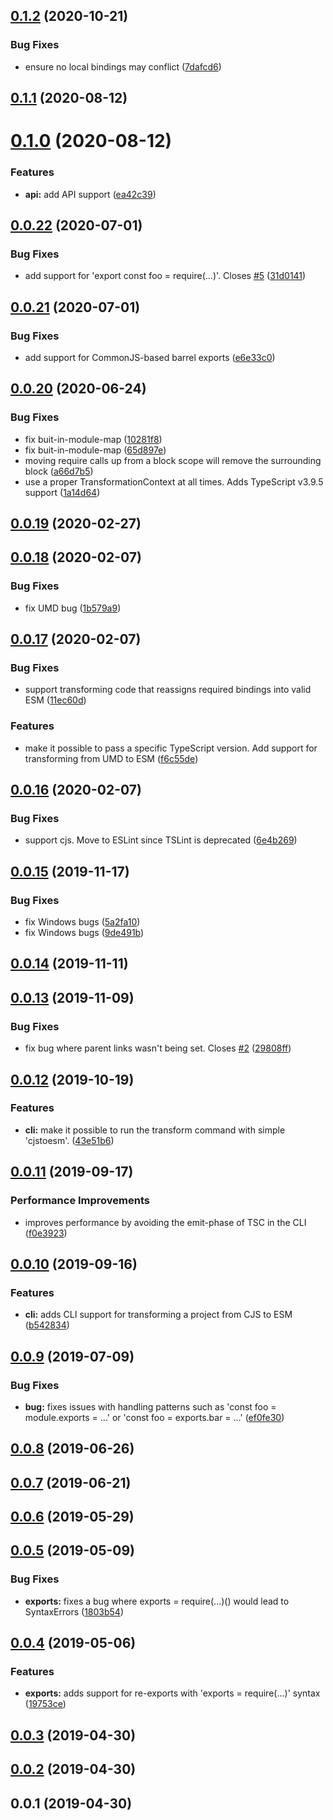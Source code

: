 ## [0.1.2](https://github.com/wessberg/cjstoesm/compare/v0.1.1...v0.1.2) (2020-10-21)

### Bug Fixes

- ensure no local bindings may conflict ([7dafcd6](https://github.com/wessberg/cjstoesm/commit/7dafcd6ea440287b69dce512810699e49cfa62f3))

## [0.1.1](https://github.com/wessberg/cjstoesm/compare/v0.1.0...v0.1.1) (2020-08-12)

# [0.1.0](https://github.com/wessberg/cjstoesm/compare/v0.0.22...v0.1.0) (2020-08-12)

### Features

- **api:** add API support ([ea42c39](https://github.com/wessberg/cjstoesm/commit/ea42c393d8ae1d1d1f7eaec47cb1c0086336b6ba))

## [0.0.22](https://github.com/wessberg/cjstoesm/compare/v0.0.21...v0.0.22) (2020-07-01)

### Bug Fixes

- add support for 'export const foo = require(...)'. Closes [#5](https://github.com/wessberg/cjstoesm/issues/5) ([31d0141](https://github.com/wessberg/cjstoesm/commit/31d01416fb76edeaed23a8417029d0bd96f1452c))

## [0.0.21](https://github.com/wessberg/cjstoesm/compare/v0.0.20...v0.0.21) (2020-07-01)

### Bug Fixes

- add support for CommonJS-based barrel exports ([e6e33c0](https://github.com/wessberg/cjstoesm/commit/e6e33c000cd94c216284af41b16c4f0d41b2f57e))

## [0.0.20](https://github.com/wessberg/cjstoesm/compare/v0.0.19...v0.0.20) (2020-06-24)

### Bug Fixes

- fix buit-in-module-map ([10281f8](https://github.com/wessberg/cjstoesm/commit/10281f8ce48e7b423672aee305b2f3b8ee975a59))
- fix buit-in-module-map ([65d897e](https://github.com/wessberg/cjstoesm/commit/65d897ef066f77627f2982ab436a8e1ab46c4e58))
- moving require calls up from a block scope will remove the surrounding block ([a66d7b5](https://github.com/wessberg/cjstoesm/commit/a66d7b5d5f5e5b232b0a37874f2d5d1678d54a4f))
- use a proper TransformationContext at all times. Adds TypeScript v3.9.5 support ([1a14d64](https://github.com/wessberg/cjstoesm/commit/1a14d64e5ac26a6d8086dcf31f3e859d587aee3d))

## [0.0.19](https://github.com/wessberg/cjstoesm/compare/v0.0.18...v0.0.19) (2020-02-27)

## [0.0.18](https://github.com/wessberg/cjstoesm/compare/v0.0.17...v0.0.18) (2020-02-07)

### Bug Fixes

- fix UMD bug ([1b579a9](https://github.com/wessberg/cjstoesm/commit/1b579a9d394983d94cf58082816ec8588a7a67e7))

## [0.0.17](https://github.com/wessberg/cjstoesm/compare/v0.0.16...v0.0.17) (2020-02-07)

### Bug Fixes

- support transforming code that reassigns required bindings into valid ESM ([11ec60d](https://github.com/wessberg/cjstoesm/commit/11ec60d43d35b421d5f3659d283f0a50c235d5b5))

### Features

- make it possible to pass a specific TypeScript version. Add support for transforming from UMD to ESM ([f6c55de](https://github.com/wessberg/cjstoesm/commit/f6c55de32ac27b4fb914ad5f242aa78c22b5b3d0))

## [0.0.16](https://github.com/wessberg/cjstoesm/compare/v0.0.15...v0.0.16) (2020-02-07)

### Bug Fixes

- support cjs. Move to ESLint since TSLint is deprecated ([6e4b269](https://github.com/wessberg/cjstoesm/commit/6e4b26904f5e6381c32d4a62ab07f7602ae0708e))

## [0.0.15](https://github.com/wessberg/cjstoesm/compare/v0.0.14...v0.0.15) (2019-11-17)

### Bug Fixes

- fix Windows bugs ([5a2fa10](https://github.com/wessberg/cjstoesm/commit/5a2fa10c584c808f95022981c56f631702ca595c))
- fix Windows bugs ([9de491b](https://github.com/wessberg/cjstoesm/commit/9de491b80bb7b3f0d0f302afed114e90b613cb6a))

## [0.0.14](https://github.com/wessberg/cjstoesm/compare/v0.0.13...v0.0.14) (2019-11-11)

## [0.0.13](https://github.com/wessberg/cjstoesm/compare/v0.0.12...v0.0.13) (2019-11-09)

### Bug Fixes

- fix bug where parent links wasn't being set. Closes [#2](https://github.com/wessberg/cjstoesm/issues/2) ([29808ff](https://github.com/wessberg/cjstoesm/commit/29808ff8f74a811f25603ecc7a74893a9a1f4d61))

## [0.0.12](https://github.com/wessberg/cjstoesm/compare/v0.0.11...v0.0.12) (2019-10-19)

### Features

- **cli:** make it possible to run the transform command with simple 'cjstoesm'. ([43e51b6](https://github.com/wessberg/cjstoesm/commit/43e51b6a15f85c2b5f95e56c42059a49d48c0bb4))

## [0.0.11](https://github.com/wessberg/cjstoesm/compare/v0.0.10...v0.0.11) (2019-09-17)

### Performance Improvements

- improves performance by avoiding the emit-phase of TSC in the CLI ([f0e3923](https://github.com/wessberg/cjstoesm/commit/f0e39233d63cecfc3c919e2d71b1c8c9ab1ab6de))

## [0.0.10](https://github.com/wessberg/cjstoesm/compare/v0.0.9...v0.0.10) (2019-09-16)

### Features

- **cli:** adds CLI support for transforming a project from CJS to ESM ([b542834](https://github.com/wessberg/cjstoesm/commit/b5428345abb918901f8e471d81f200440f0ac068))

## [0.0.9](https://github.com/wessberg/cjstoesm/compare/v0.0.8...v0.0.9) (2019-07-09)

### Bug Fixes

- **bug:** fixes issues with handling patterns such as 'const foo = module.exports = ...' or 'const foo = exports.bar = ...' ([ef0fe30](https://github.com/wessberg/cjstoesm/commit/ef0fe303d355b15e68fcdf836277270748f517e2))

## [0.0.8](https://github.com/wessberg/cjstoesm/compare/v0.0.7...v0.0.8) (2019-06-26)

## [0.0.7](https://github.com/wessberg/cjstoesm/compare/v0.0.6...v0.0.7) (2019-06-21)

## [0.0.6](https://github.com/wessberg/cjstoesm/compare/v0.0.5...v0.0.6) (2019-05-29)

## [0.0.5](https://github.com/wessberg/cjstoesm/compare/v0.0.4...v0.0.5) (2019-05-09)

### Bug Fixes

- **exports:** fixes a bug where exports = require(...)() would lead to SyntaxErrors ([1803b54](https://github.com/wessberg/cjstoesm/commit/1803b54c80a23540311cd7f92095af2eeb7f804a))

## [0.0.4](https://github.com/wessberg/cjstoesm/compare/v0.0.3...v0.0.4) (2019-05-06)

### Features

- **exports:** adds support for re-exports with 'exports = require(...)' syntax ([19753ce](https://github.com/wessberg/cjstoesm/commit/19753cef73ece3af39687ff49819a0ff388cc710))

## [0.0.3](https://github.com/wessberg/cjstoesm/compare/v0.0.2...v0.0.3) (2019-04-30)

## [0.0.2](https://github.com/wessberg/cjstoesm/compare/v0.0.1...v0.0.2) (2019-04-30)

## 0.0.1 (2019-04-30)
